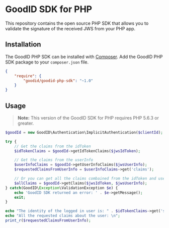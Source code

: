 # GoodID SDK for PHP

This repository contains the open source PHP SDK that allows you to validate the signature of the received JWS from your PHP app.


## Installation

The GoodID PHP SDK can be installed with [Composer](https://getcomposer.org/). Add the GoodID PHP SDK package to your `composer.json` file.

```json
{
    "require": {
        "goodid/goodid-php-sdk": "~1.0"
    }
}
```

## Usage

> **Note:** This version of the GoodID SDK for PHP requires PHP 5.6.3 or greater.

```php
$goodId = new GoodID\Authentication\ImplicitAuthentication($clientId);

try {
    // Get the claims from the idToken
    $idTokenClaims = $goodId->getIdTokenClaims($jwsIdToken);

    // Get the claims from the userInfo
    $userInfoClaims = $goodId->getUserInfoClaims($jwsUserInfo);
    $requestedClaimsFromUserInfo = $userInfoClaims->get('claims');

    // Or you can get all the claims combained from the idToken and userInfo
    $allClaims = $goodId->getClaims($jwsIdToken, $jwsUserInfo);
} catch(GoodID\Exception\ValidationException $e) {
    echo 'GoodID SDK returned an error: ' . $e->getMessage();
    exit;
}

echo "The identity of the logged in user is: " . $idTokenClaims->get('sub')->value() . "\n";
echo "All the requested claims about the user: \n";
print_r($requestedClaimsFromUserInfo);

```

